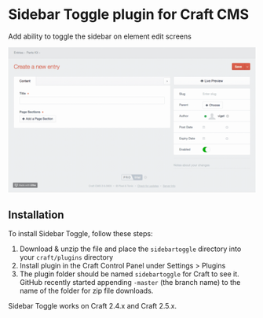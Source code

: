 # Sidebar Toggle plugin for Craft CMS

Add ability to toggle the sidebar on element edit screens

![Screenshot](resources/sidebar-toggle.gif)

## Installation

To install Sidebar Toggle, follow these steps:

1. Download & unzip the file and place the `sidebartoggle` directory into your `craft/plugins` directory
1. Install plugin in the Craft Control Panel under Settings > Plugins
1. The plugin folder should be named `sidebartoggle` for Craft to see it.  GitHub recently started appending `-master` (the branch name) to the name of the folder for zip file downloads.

Sidebar Toggle works on Craft 2.4.x and Craft 2.5.x.